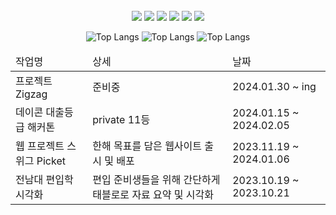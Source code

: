 <div align="center"> 

 <br/>
<img src="https://img.shields.io/badge/Spring%20Boot-6DB33F?style=for-the-badge&logo=SpringBoot&logoColor=white">
<img src="https://img.shields.io/badge/MySQL-4479A1?style=for-the-badge&logo=MySQL&logoColor=white">
<img src="https://img.shields.io/badge/VSCode-007ACC?style=for-the-badge&logo=VisualStudioCode&logoColor=white">
<img src="https://img.shields.io/badge/Django-092E20?style=for-the-badge&logo=django&logoColor=white">
<img src="https://img.shields.io/badge/PyTorch-EE4C2C?style=for-the-badge&logo=pytorch&logoColor=white">
<img src="https://img.shields.io/badge/Tableau-E97627?style=for-the-badge&logo=tableau&logoColor=white">
   <br/>
   
![Top Langs](http://github-profile-summary-cards.vercel.app/api/cards/stats?username=jyjnote&theme=transparent)
![Top Langs](http://github-profile-summary-cards.vercel.app/api/cards/repos-per-language?username=jyjnote&theme=transparent&exclude=None)
![Top Langs](http://github-profile-summary-cards.vercel.app/api/cards/profile-details?username=jyjnote&theme=transparent)

<table>
<thead>
<tr>
 <td>
  작업명
 </td>
   <td>
  상세
 </td>
   <td>
  날짜
 </td>
</tr>
</thead>
 <tbody>
  <tr>
   <td>
   프로젝트 Zigzag
  </td>
    <td>
   준비중
  </td>
      <td>
   2024.01.30 ~ ing
  </td>
  </tr>
  <tr>
   <td>
   데이콘 대출등급 해커톤
  </td>
    <td>
   private 11등
  </td>
      <td>
   2024.01.15 ~ 2024.02.05
  </td>
  </tr>
  <tr>
   <td>
   웹 프로젝트 스위그 Picket
  </td>
    <td>
   한해 목표를 담은 웹사이트 출시 및 배포
  </td>
      <td>
   2023.11.19 ~ 2024.01.06
  </td>
  </tr>
    <tr>
   <td>
   전남대 편입학 시각화
  </td>
    <td>
   편입 준비생들을 위해 간단하게 태블로로 자료 요약 및 시각화
  </td>
      <td>
   2023.10.19 ~ 2023.10.21 
  </td>
  </tr>
 </tbody>
</table>
